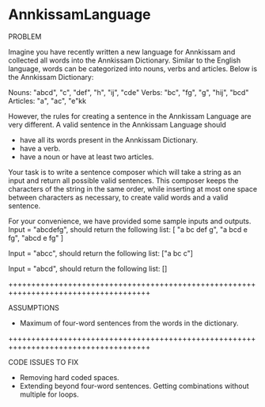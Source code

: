 # AnnkissamLanguage

PROBLEM

Imagine you have recently written a new language for Annkissam and collected all words into the Annkissam Dictionary. Similar to the English language, words can be categorized into nouns, verbs and articles. Below is the Annkissam Dictionary:

Nouns: "abcd", "c", "def", "h", "ij", "cde"
Verbs: "bc", "fg", "g", "hij", "bcd"
Articles: "a", "ac", "e"kk

However, the rules for creating a sentence in the Annkissam Language are very different. A valid sentence in the Annkissam Language should
- have all its words present in the Annkissam Dictionary.
- have a verb.
- have a noun or have at least two articles.

Your task is to write a sentence composer which will take a string as an input and return all possible valid sentences. This composer keeps the characters of the string in the same order, while inserting at most one space between characters as necessary, to create valid words and a valid sentence.

For your convenience, we have provided some sample inputs and outputs.
Input = "abcdefg", should return the following list:
[
"a bc def g",
"a bcd e fg",
"abcd e fg"
]

Input = "abcc", should return the following list:
["a bc c"]

Input = "abcd", should return the following list:
[]

+++++++++++++++++++++++++++++++++++++++++++++++++++++++++++++++++++++++++++++++++++++

ASSUMPTIONS

- Maximum of four-word sentences from the words in the dictionary.

+++++++++++++++++++++++++++++++++++++++++++++++++++++++++++++++++++++++++++++++++++++

CODE ISSUES TO FIX

- Removing hard coded spaces.
- Extending beyond four-word sentences. Getting combinations without multiple for loops.







